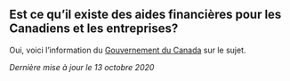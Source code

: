 ## Est ce qu’il existe des aides financières pour les Canadiens et les entreprises?

Oui, voici l’information du [Gouvernement du Canada](https://www.canada.ca/fr/ministere-finances/nouvelles/2020/03/plan-dintervention-economique-du-canada-pour-repondre-a-la-covid-19.html) sur le sujet.

_Dernière mise à jour le 13 octobre 2020_

